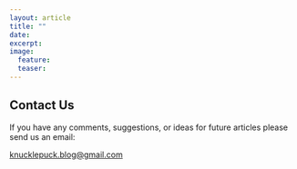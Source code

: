 ```yaml
---
layout: article
title: ""
date: 
excerpt: 
image:
  feature: 
  teaser:
---
```


## Contact Us

If you have any comments, suggestions, or ideas for future articles please send us an email: 

knucklepuck.blog@gmail.com

